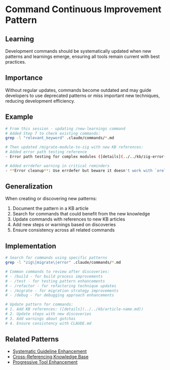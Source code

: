 # Command Continuous Improvement Pattern

## Learning
Development commands should be systematically updated when new patterns and learnings emerge, ensuring all tools remain current with best practices.

## Importance
Without regular updates, commands become outdated and may guide developers to use deprecated patterns or miss important new techniques, reducing development efficiency.

## Example
```bash
# From this session - updating /new-learnings command
# Added Step 7 to check existing commands:
grep -l "relevant_keyword" .claude/commands/*.md

# Then updated /migrate-module-to-zig with new KB references:
# Added error path testing reference
- Error path testing for complex modules ([details](../../kb/zig-error-path-testing-pattern.md))

# Added errdefer warning in critical reminders
- **Error cleanup**: Use errdefer but beware it doesn't work with `orelse return null` ([details](../../kb/zig-errdefer-value-capture-pattern.md))
```

## Generalization
When creating or discovering new patterns:
1. Document the pattern in a KB article
2. Search for commands that could benefit from the new knowledge
3. Update commands with references to new KB articles
4. Add new steps or warnings based on discoveries
5. Ensure consistency across all related commands

## Implementation
```bash
# Search for commands using specific patterns
grep -l "zig\|migrate\|error" .claude/commands/*.md

# Common commands to review after discoveries:
# - /build - for build process improvements
# - /test - for testing pattern enhancements  
# - /refactor - for refactoring technique updates
# - /migrate - for migration strategy improvements
# - /debug - for debugging approach enhancements

# Update pattern for commands:
# 1. Add KB references: ([details](../../kb/article-name.md))
# 2. Update steps with new discoveries
# 3. Add warnings about gotchas
# 4. Ensure consistency with CLAUDE.md
```

## Related Patterns
- [Systematic Guideline Enhancement](systematic-guideline-enhancement.md)
- [Cross-Referencing Knowledge Base](cross-referencing-knowledge-base.md)
- [Progressive Tool Enhancement](progressive-tool-enhancement.md)